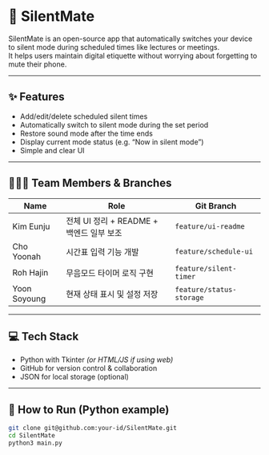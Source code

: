 # 🔕 SilentMate

SilentMate is an open-source app that automatically switches your device to silent mode during scheduled times like lectures or meetings.  
It helps users maintain digital etiquette without worrying about forgetting to mute their phone.

---

## ✨ Features

- Add/edit/delete scheduled silent times
- Automatically switch to silent mode during the set period
- Restore sound mode after the time ends
- Display current mode status (e.g. “Now in silent mode”)
- Simple and clear UI

---

## 🧑‍🤝‍🧑 Team Members & Branches

| Name | Role | Git Branch |
|------|------|------------|
| Kim Eunju | 전체 UI 정리 + README + 백엔드 일부 보조 | `feature/ui-readme` |
| Cho Yoonah | 시간표 입력 기능 개발 | `feature/schedule-ui` |
| Roh Hajin | 무음모드 타이머 로직 구현 | `feature/silent-timer` |
| Yoon Soyoung | 현재 상태 표시 및 설정 저장 | `feature/status-storage` |

---

## 💻 Tech Stack

- Python with Tkinter *(or HTML/JS if using web)*
- GitHub for version control & collaboration
- JSON for local storage (optional)

---

## 🧭 How to Run (Python example)

```bash
git clone git@github.com:your-id/SilentMate.git
cd SilentMate
python3 main.py

